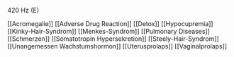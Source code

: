 420 Hz (E)

[[Acromegalie]]
[[Adverse Drug Reaction]]
[[Detox]]
[[Hypocupremia]]
[[Kinky-Hair-Syndrom]]
[[Menkes-Syndrom]]
[[Pulmonary Diseases]]
[[Schmerzen]]
[[Somatotropin Hypersekretion]]
[[Steely-Hair-Syndrom]]
[[Unangemessen Wachstumshormon]]
[[Uterusprolaps]]
[[Vaginalprolaps]]
